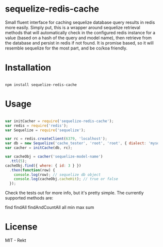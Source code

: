sequelize-redis-cache
=====================

Small fluent interface for caching sequelize database query results in redis more easily.
Simply put, this is a wrapper around sequelize retrieval methods that will automatically
check in the configured redis instance for a value (based on a hash of the query and
model name), then retrieve from the database and persist in redis if not found.  It is
promise based, so it will resemble sequelize for the most part, and be co/koa friendly.

Installation
=====================

```

npm install sequelize-redis-cache

```

Usage
=====================

```javascript

var initCacher = require('sequelize-redis-cache');
var redis = require('redis');
var Sequelize = require('sequelize');

var rc = redis.createClient(6379, 'localhost');
var db = new Sequelize('cache_tester', 'root', 'root', { dialect: 'mysql' });
var cacher = initCache(db, rc);

var cacheObj = cacher('sequelize-model-name')
  .ttl(5);
cacheObj.find({ where: { id: 3 } })
  .then(function(row) {
    console.log(row); // sequelize db object
    console.log(cacheObj.cacheHit); // true or false
  });

```

Check the tests out for more info, but it's pretty simple.  The currently supported
methods are:

  find
  findAll
  findAndCountAll
  all
  min
  max
  sum

License
====================
MIT - Rekt
